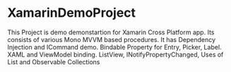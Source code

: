 # XamarinDemoProject
This Project is demo demonstartion for Xamarin Cross Platform app. Its consists of various Mono MVVM based procedures.
It has Dependency Injection and ICommand demo.
Bindable Property for Entry, Picker, Label.
XAML and ViewModel binding.
ListView, INotifyPropertyChanged, Uses of List and Observable Collections
